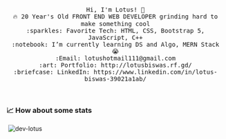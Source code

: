 

<p align="center">
  <samp>
    Hi, I'm Lotus! 👋 <br>
    🔥 20 Year's Old FRONT END WEB DEVELOPER  grinding hard to make something cool  <br>
    :sparkles: Favorite Tech: HTML, CSS, Bootstrap 5, JavaScript, C++ <br>
    :notebook: I’m currently learning DS and Algo, MERN Stack 😭  <br>
    :Email:	lotushotmail111@gmail.com <br>
    :art: Portfolio: http://lotusbiswas.rf.gd/ <br>
    :briefcase: LinkedIn: https://www.linkedin.com/in/lotus-biswas-39021a1ab/ <br>
  </samp>
</p>

<br>

### 📈 How about some stats
<div align="left">&nbsp;<img align="center" src="https://github-readme-stats.vercel.app/api?username=dev-lotus&show_icons=true" alt="dev-lotus" /></div>
<br/>
